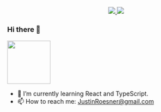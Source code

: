 <p align="center"> 
 <a href="https://www.linkedin.com/in/justinroesner" alt="linkedin badge">
   <img src="https://img.shields.io/badge/-JustinRoesner-blue?style=flat-square&logo=Linkedin&logoColor=white&link=https://www.linkedin.com/in/https://www.linkedin.com/in/justinroesner/" />
 </a>
 <a href="http://JustinRoesner.com/" alt="portfolio badge">
   <img src="https://img.shields.io/badge/-JustinRoesner.com-orange?style=flat-square" />
 </a>
</p>

### Hi there 👋
<img src="https://media0.giphy.com/media/o0vwzuFwCGAFO/giphy.gif?cid=ecf05e47pzjltz0x5td28wbv2a8hij1bubzrtr5vt17gd2sl&rid=giphy.gif&ct=g" width="100" height="100" />

- 🌱 I’m currently learning React and TypeScript.
- 📫 How to reach me: JustinRoesner@gmail.com
